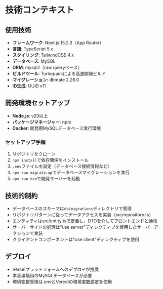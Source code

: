 # 技術コンテキスト

## 使用技術
- **フレームワーク**: Next.js 15.2.3（App Router）
- **言語**: TypeScript 5.x
- **スタイリング**: TailwindCSS 4.x
- **データベース**: MySQL
- **ORM**: mysql2（raw queryベース）
- **ビルドツール**: Turbopackによる高速開発ビルド
- **マイグレーション**: dbmate 2.26.0
- **ID生成**: UUID v11

## 開発環境セットアップ
- **Node.js**: v20以上
- **パッケージマネージャー**: npm
- **Docker**: 開発用MySQLデータベース実行環境

### セットアップ手順
1. リポジトリをクローン
2. `npm install`で依存関係をインストール
3. `.env`ファイルを設定（データベース接続情報など）
4. `npm run migrate:up`でデータベースマイグレーションを実行
5. `npm run dev`で開発サーバーを起動

## 技術的制約
- データベースのスキーマは`db/migrations`ディレクトリで管理
- リポジトリパターンに従ってデータアクセスを実装（src/repository.ts）
- エンティティはsrc/entity.tsで定義し、DTOを介してフロントエンドと通信
- サーバーサイドの処理は"use server"ディレクティブを使用したサーバーアクションで実装
- クライアントコンポーネントは"use client"ディレクティブを使用

## デプロイ
- Vercelプラットフォームへのデプロイが推奨
- 本番環境用のMySQLデータベースが必要
- 環境変数管理は.envとVercelの環境変数設定を使用
